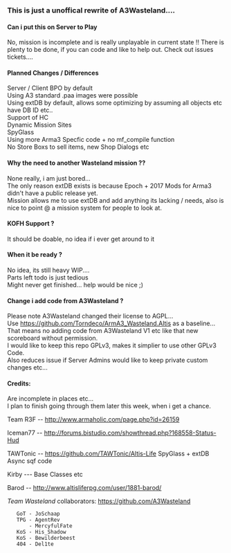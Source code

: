 

### This is just a unoffical rewrite of A3Wasteland....  

#### Can i put this on Server to Play  
No, mission is incomplete and is really unplayable in current state !!
There is plenty to be done, if you can code and like to help out.
Check out issues tickets....  

#### Planned Changes / Differences  

Server / Client BPO by default  
Using A3 standard .paa images were possible  
Using extDB by default, allows some optimizing by assuming all objects etc have DB ID etc..  
Support of HC  
Dynamic Mission Sites  
SpyGlass  
Using more Arma3 Specfic code + no mf_compile function  
No Store Boxs to sell items, new Shop Dialogs etc  

#### Why the need to another Wasteland mission ??  
None really, i am just bored...  
The only reason extDB exists is because Epoch + 2017 Mods for Arma3 didn't have a public release yet.  
Mission allows me to use extDB and add anything its lacking / needs, also is nice to point @ a mission system for people to look at.  


#### KOFH Support ?  
It should be doable, no idea if i ever get around to it  

#### When it be ready ?  
No idea, its still heavy WIP....  
Parts left todo is just tedious   
Might never get finished... help would be nice ;)

#### Change i add code from A3Wasteland ?  
Please note A3Wasteland changed their license to AGPL...  
Use https://github.com/Torndeco/ArmA3_Wasteland.Altis as a baseline...
That means no adding code from A3Wasteland V1 etc like that new scoreboard without permission.  
I would like to keep this repo GPLv3, makes it simplier to use other GPLv3 Code.  
Also reduces issue if Server Admins would like to keep private custom changes etc...  


#### Credits:  
Are incomplete in places etc...  
I plan to finish going through them later this week, when i get a chance.  




Team R3F -- http://www.armaholic.com/page.php?id=26159  

Iceman77 -- http://forums.bistudio.com/showthread.php?168558-Status-Hud  

TAWTonic -- https://github.com/TAWTonic/Altis-Life  SpyGlass + extDB Async sqf code  

Kirby --- Base Classes etc  

Barod -- http://www.altisliferpg.com/user/1881-barod/  
			


*Team Wasteland* collaborators: https://github.com/A3Wasteland   

       GoT - JoSchaap  
       TPG - AgentRev  
           - MercyfulFate  
       KoS - His_Shadow  
       KoS - Bewilderbeest  
       404 - Del1te  
